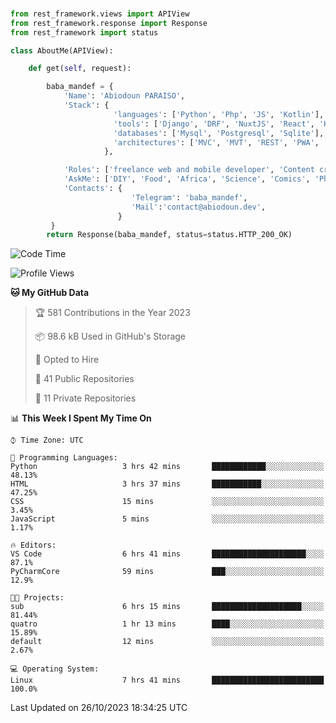 ###
```python
from rest_framework.views import APIView
from rest_framework.response import Response
from rest_framework import status

class AboutMe(APIView):

    def get(self, request):

        baba_mandef = {
            'Name': 'Abiodoun PARAISO',
            'Stack': {
                       'languages': ['Python', 'Php', 'JS', 'Kotlin'],
                       'tools': ['Django', 'DRF', 'NuxtJS', 'React', 'Kotlin', 'Electron'],
                       'databases': ['Mysql', 'Postgresql', 'Sqlite'],
                       'architectures': ['MVC', 'MVT', 'REST', 'PWA', 'SPA', 'MicroServices']
                     },

            'Roles': ['freelance web and mobile developer', 'Content creator', 'Teacher', 'Mentor'],
            'AskMe': ['DIY', 'Food', 'Africa', 'Science', 'Comics', 'Photography', 'Tech', 'Programming'],
            'Contacts': {
                           'Telegram': 'baba_mandef',
                           'Mail':'contact@abiodoun.dev',
                        }
         }
        return Response(baba_mandef, status=status.HTTP_200_OK)

```                    

<!--START_SECTION:waka-->
![Code Time](http://img.shields.io/badge/Code%20Time-806%20hrs%2044%20mins-blue)

![Profile Views](http://img.shields.io/badge/Profile%20Views-1-blue)

**🐱 My GitHub Data** 

> 🏆 581 Contributions in the Year 2023
 > 
> 📦 98.6 kB Used in GitHub's Storage 
 > 
> 💼 Opted to Hire
 > 
> 📜 41 Public Repositories 
 > 
> 🔑 11 Private Repositories  
 > 
📊 **This Week I Spent My Time On** 

```text
⌚︎ Time Zone: UTC

💬 Programming Languages: 
Python                   3 hrs 42 mins       ████████████░░░░░░░░░░░░░   48.13% 
HTML                     3 hrs 37 mins       ███████████░░░░░░░░░░░░░░   47.25% 
CSS                      15 mins             ░░░░░░░░░░░░░░░░░░░░░░░░░   3.45% 
JavaScript               5 mins              ░░░░░░░░░░░░░░░░░░░░░░░░░   1.17%

🔥 Editors: 
VS Code                  6 hrs 41 mins       █████████████████████░░░░   87.1% 
PyCharmCore              59 mins             ███░░░░░░░░░░░░░░░░░░░░░░   12.9%

🐱‍💻 Projects: 
sub                      6 hrs 15 mins       ████████████████████░░░░░   81.44% 
quatro                   1 hr 13 mins        ████░░░░░░░░░░░░░░░░░░░░░   15.89% 
default                  12 mins             ░░░░░░░░░░░░░░░░░░░░░░░░░   2.67%

💻 Operating System: 
Linux                    7 hrs 41 mins       █████████████████████████   100.0%

```


 Last Updated on 26/10/2023 18:34:25 UTC
<!--END_SECTION:waka-->
